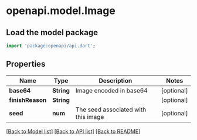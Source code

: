 # openapi.model.Image

## Load the model package
```dart
import 'package:openapi/api.dart';
```

## Properties
Name | Type | Description | Notes
------------ | ------------- | ------------- | -------------
**base64** | **String** | Image encoded in base64 | [optional] 
**finishReason** | **String** |  | [optional] 
**seed** | **num** | The seed associated with this image | [optional] 

[[Back to Model list]](../README.md#documentation-for-models) [[Back to API list]](../README.md#documentation-for-api-endpoints) [[Back to README]](../README.md)



